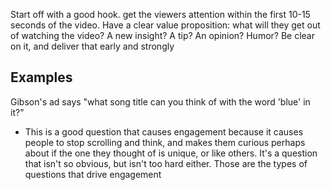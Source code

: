 
Start off with a good hook. get the viewers attention within the first 10-15 seconds of the video. Have a clear value proposition: what will they get out of watching the video? A new insight? A tip? An opinion? Humor? Be clear on it, and deliver that early and strongly

## Examples
Gibson's ad says "what song title can you think of with the word 'blue' in it?"
- This is a good question that causes engagement because it causes people to stop scrolling and think, and makes them curious perhaps about if the one they thought of is unique, or like others. It's a question that isn't so obvious, but isn't too hard either. Those are the types of questions that drive engagement
